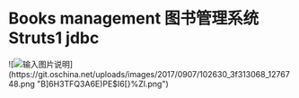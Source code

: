 # Books management  图书管理系统  Struts1 jdbc
![![输入图片说明](https://git.oschina.net/uploads/images/2017/0907/102636_0f4757bd_1276748.png "}AKUYEM5K9{K%LGN08$]JUI.png")](https://git.oschina.net/uploads/images/2017/0907/102630_3f313068_1276748.png "B]6H3TFQ3A6E)PE$I6[}%ZI.png")
